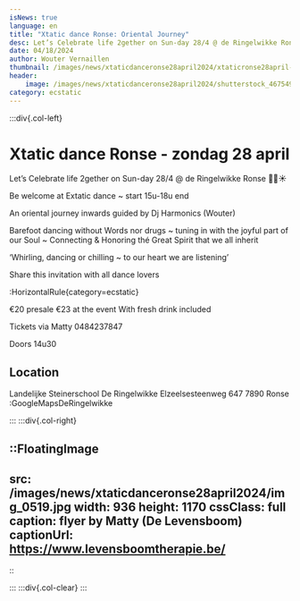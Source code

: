 ```yaml
---
isNews: true
language: en
title: "Xtatic dance Ronse: Oriental Journey"
desc: Let’s Celebrate life 2gether on Sun-day 28/4 @ de Ringelwikke Ronse
date: 04/18/2024
author: Wouter Vernaillen
thumbnail: /images/news/xtaticdanceronse28april2024/xtaticronse28april-a1.jpg
header:
    image: /images/news/xtaticdanceronse28april2024/shutterstock_46754929.jpg
category: ecstatic
---
```


:::div{.col-left}

# Xtatic dance Ronse - zondag 28 april

Let’s Celebrate life 2gether on Sun-day 28/4 @ de Ringelwikke Ronse 🌙🪬☀️

Be welcome at Extatic dance ~ start 15u-18u end

An oriental journey inwards guided by Dj Harmonics (Wouter)

Barefoot dancing without Words nor drugs ~ tuning in with the joyful part of our Soul ~ Connecting & Honoring thé Great Spirit that we all inherit

‘Whirling, dancing or chilling ~ to our heart we are listening’


Share this invitation with all dance lovers

:HorizontalRule{category=ecstatic}

€20 presale
€23 at the event
With fresh drink included

Tickets via Matty 0484237847

Doors 14u30

## Location

Landelijke Steinerschool 
De Ringelwikke
Elzeelsesteenweg 647
7890 Ronse
:GoogleMapsDeRingelwikke

:::
:::div{.col-right}

::FloatingImage
---
src: /images/news/xtaticdanceronse28april2024/img_0519.jpg
width: 936
height: 1170
cssClass: full
caption: flyer by Matty (De Levensboom)
captionUrl: https://www.levensboomtherapie.be/
---
::

:::
:::div{.col-clear}
:::